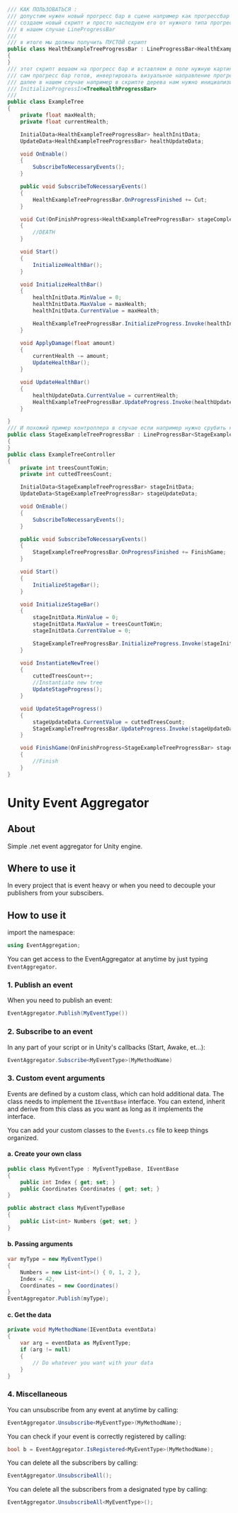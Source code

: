 ```C#
/// КАК ПОЛЬЗОВАТЬСЯ :
/// допустим нужен новый прогресс бар в сцене например как прогрессбар здоровья дерева
/// создаем новый скрипт и просто наследуем его от нужного типа прогресс бара
/// в нашем случае LineProgressBar
/// 
/// в итоге мы должны получить ПУСТОЙ скрипт
public class HealthExampleTreeProgressBar : LineProgressBar<HealthExampleTreeProgressBar>
{
}
/// этот скрипт вешаем на прогресс бар и вставляем в поле нужную картинку которая исполняет роль прогрессбара (то есть заполняется/убавляется с помощью свойства fillAmount)
/// сам прогресс бар готов, инвертировать визуальное направление прогресса можно с помощью RevertVisual
/// далее в нашем случае например в скрипте дерева нам нужно инициализировать его с помощью события следущим образом
/// InitializeProgressIn<TreeHealthProgressBar>
/// 
public class ExampleTree
{
    private float maxHealth;
    private float currentHealth;

    InitialData<HealthExampleTreeProgressBar> healthInitData;
    UpdateData<HealthExampleTreeProgressBar> healthUpdateData;

    void OnEnable()
    {
        SubscribeToNecessaryEvents();
    }

    public void SubscribeToNecessaryEvents()
    {
        HealthExampleTreeProgressBar.OnProgressFinished += Cut;
    }

    void Cut(OnFinishProgress<HealthExampleTreeProgressBar> stageCompleteData)
    {
        //DEATH
    }

    void Start()
    {
        InitializeHealthBar();
    }

    void InitializeHealthBar()
    {
        healthInitData.MinValue = 0;
        healthInitData.MaxValue = maxHealth;
        healthInitData.CurrentValue = maxHealth; 

        HealthExampleTreeProgressBar.InitializeProgress.Invoke(healthInitData);
    }

    void ApplyDamage(float amount)
    {
        currentHealth -= amount;
        UpdateHealthBar();
    }

    void UpdateHealthBar()
    {
        healthUpdateData.CurrentValue = currentHealth;
        HealthExampleTreeProgressBar.UpdateProgress.Invoke(healthUpdateData);
    }

}
/// И похожий пример контроллера в случае если например нужно срубить несколько деревьев
public class StageExampleTreeProgressBar : LineProgressBar<StageExampleTreeProgressBar>
{
}
public class ExampleTreeController
{
    private int treesCountToWin;
    private int cuttedTreesCount;

    InitialData<StageExampleTreeProgressBar> stageInitData;
    UpdateData<StageExampleTreeProgressBar> stageUpdateData;

    void OnEnable()
    {
        SubscribeToNecessaryEvents();
    }

    public void SubscribeToNecessaryEvents()
    {
        StageExampleTreeProgressBar.OnProgressFinished += FinishGame;
    }

    void Start()
    {
        InitializeStageBar();
    }

    void InitializeStageBar()
    {
        stageInitData.MinValue = 0;
        stageInitData.MaxValue = treesCountToWin;
        stageInitData.CurrentValue = 0;

        StageExampleTreeProgressBar.InitializeProgress.Invoke(stageInitData);
    }

    void InstantiateNewTree()
    {
        cuttedTreesCount++;
        //Instantiate new tree
        UpdateStageProgress();
    }

    void UpdateStageProgress()
    {
        stageUpdateData.CurrentValue = cuttedTreesCount;
        StageExampleTreeProgressBar.UpdateProgress.Invoke(stageUpdateData);
    }

    void FinishGame(OnFinishProgress<StageExampleTreeProgressBar> stageCompleteData)
    {
        //Finish
    }
}
```
# Unity Event Aggregator

## About

Simple .net event aggregator for Unity engine. 

## Where to use it

In every project that is event heavy or when you need to decouple your publishers from your subscibers.

## How to use it

import the namespace:  
```C#
using EventAggregation;
```

You can get access to the EventAggregator at anytime by just typing `EventAggregator`.

### 1. Publish an event

When you need to publish an event:  
```C#
EventAggregator.Publish(MyEventType())
```

### 2. Subscribe to an event

In any part of your script or in Unity's callbacks (Start, Awake, et...):  
```C#
EventAggregator.Subscribe<MyEventType>(MyMethodName)
```

### 3. Custom event arguments

Events are defined by a custom class, which can hold additional data. The class needs to implement the `IEventBase` interface. You can extend, inherit and derive from this class as you want as long as it implements the interface.

You can add your custom classes to the `Events.cs` file to keep things organized.

#### a. Create your own class

```C#
public class MyEventType : MyEventTypeBase, IEventBase
{
    public int Index { get; set; }
    public Coordinates Coordinates { get; set; }
}

public abstract class MyEventTypeBase
{
    public List<int> Numbers {get; set; }
}
```

#### b. Passing arguments

```C#
var myType = new MyEventType() 
{
    Numbers = new List<int>() { 0, 1, 2 },
    Index = 42,
    Coordinates = new Coordinates()
}
EventAggregator.Publish(myType);
```

#### c. Get the data
```C#
private void MyMethodName(IEventData eventData)
{
    var arg = eventData as MyEventType;
    if (arg != null)
    {
        // Do whatever you want with your data
    }
}
```

### 4. Miscellaneous

You can unsubscribe from any event at anytime by calling:
```C#
EventAggregator.Unsubscribe<MyEventType>(MyMethodName);
```

You can check if your event is correctly registered by calling:
```C#
bool b = EventAggregator.IsRegistered<MyEventType>(MyMethodName);
```

You can delete all the subscribers by calling:
```C#
EventAggregator.UnsubscribeAll();
```

You can delete all the subscribers from a designated type by calling:
```C#
EventAggregator.UnsubscribeAll<MyEventType>();
```